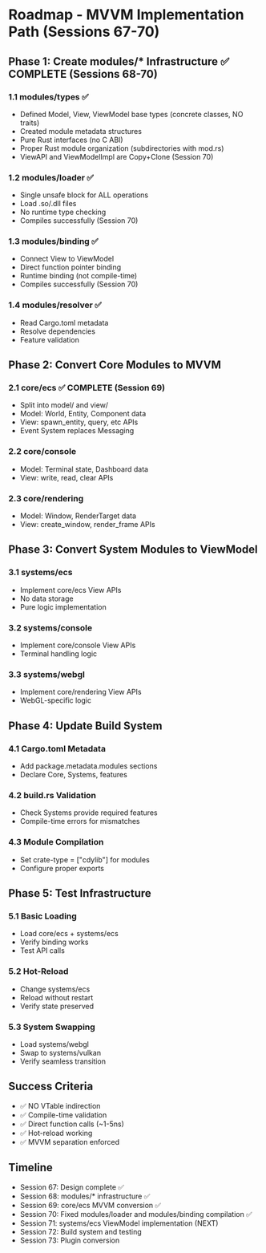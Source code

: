 # Roadmap - MVVM Implementation Path (Sessions 67-70)

## Phase 1: Create modules/* Infrastructure ✅ COMPLETE (Sessions 68-70)

### 1.1 modules/types ✅
- Defined Model, View, ViewModel base types (concrete classes, NO traits)
- Created module metadata structures
- Pure Rust interfaces (no C ABI)
- Proper Rust module organization (subdirectories with mod.rs)
- ViewAPI and ViewModelImpl are Copy+Clone (Session 70)

### 1.2 modules/loader ✅
- Single unsafe block for ALL operations
- Load .so/.dll files
- No runtime type checking
- Compiles successfully (Session 70)

### 1.3 modules/binding ✅
- Connect View to ViewModel
- Direct function pointer binding
- Runtime binding (not compile-time)
- Compiles successfully (Session 70)

### 1.4 modules/resolver ✅
- Read Cargo.toml metadata
- Resolve dependencies
- Feature validation

## Phase 2: Convert Core Modules to MVVM

### 2.1 core/ecs ✅ COMPLETE (Session 69)
- Split into model/ and view/
- Model: World, Entity, Component data
- View: spawn_entity, query, etc APIs
- Event System replaces Messaging

### 2.2 core/console
- Model: Terminal state, Dashboard data
- View: write, read, clear APIs

### 2.3 core/rendering
- Model: Window, RenderTarget data
- View: create_window, render_frame APIs

## Phase 3: Convert System Modules to ViewModel

### 3.1 systems/ecs
- Implement core/ecs View APIs
- No data storage
- Pure logic implementation

### 3.2 systems/console
- Implement core/console View APIs
- Terminal handling logic

### 3.3 systems/webgl
- Implement core/rendering View APIs
- WebGL-specific logic

## Phase 4: Update Build System

### 4.1 Cargo.toml Metadata
- Add package.metadata.modules sections
- Declare Core, Systems, features

### 4.2 build.rs Validation
- Check Systems provide required features
- Compile-time errors for mismatches

### 4.3 Module Compilation
- Set crate-type = ["cdylib"] for modules
- Configure proper exports

## Phase 5: Test Infrastructure

### 5.1 Basic Loading
- Load core/ecs + systems/ecs
- Verify binding works
- Test API calls

### 5.2 Hot-Reload
- Change systems/ecs
- Reload without restart
- Verify state preserved

### 5.3 System Swapping
- Load systems/webgl
- Swap to systems/vulkan
- Verify seamless transition

## Success Criteria

- ✅ NO VTable indirection
- ✅ Compile-time validation
- ✅ Direct function calls (~1-5ns)
- ✅ Hot-reload working
- ✅ MVVM separation enforced

## Timeline

- Session 67: Design complete ✅
- Session 68: modules/* infrastructure ✅
- Session 69: core/ecs MVVM conversion ✅
- Session 70: Fixed modules/loader and modules/binding compilation ✅
- Session 71: systems/ecs ViewModel implementation (NEXT)
- Session 72: Build system and testing
- Session 73: Plugin conversion
